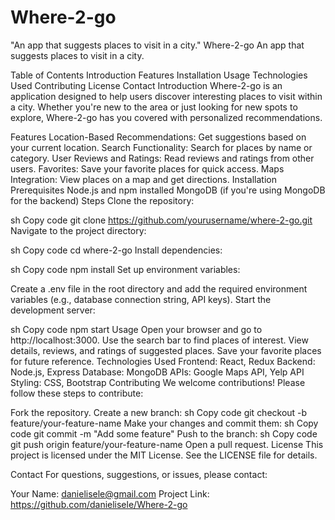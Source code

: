 # Where-2-go
"An app that suggests places to visit in a city."
Where-2-go
An app that suggests places to visit in a city.

Table of Contents
Introduction
Features
Installation
Usage
Technologies Used
Contributing
License
Contact
Introduction
Where-2-go is an application designed to help users discover interesting places to visit within a city. Whether you're new to the area or just looking for new spots to explore, Where-2-go has you covered with personalized recommendations.

Features
Location-Based Recommendations: Get suggestions based on your current location.
Search Functionality: Search for places by name or category.
User Reviews and Ratings: Read reviews and ratings from other users.
Favorites: Save your favorite places for quick access.
Maps Integration: View places on a map and get directions.
Installation
Prerequisites
Node.js and npm installed
MongoDB (if you're using MongoDB for the backend)
Steps
Clone the repository:

sh
Copy code
git clone https://github.com/yourusername/where-2-go.git
Navigate to the project directory:

sh
Copy code
cd where-2-go
Install dependencies:

sh
Copy code
npm install
Set up environment variables:

Create a .env file in the root directory and add the required environment variables (e.g., database connection string, API keys).
Start the development server:

sh
Copy code
npm start
Usage
Open your browser and go to http://localhost:3000.
Use the search bar to find places of interest.
View details, reviews, and ratings of suggested places.
Save your favorite places for future reference.
Technologies Used
Frontend: React, Redux
Backend: Node.js, Express
Database: MongoDB
APIs: Google Maps API, Yelp API
Styling: CSS, Bootstrap
Contributing
We welcome contributions! Please follow these steps to contribute:

Fork the repository.
Create a new branch:
sh
Copy code
git checkout -b feature/your-feature-name
Make your changes and commit them:
sh
Copy code
git commit -m "Add some feature"
Push to the branch:
sh
Copy code
git push origin feature/your-feature-name
Open a pull request.
License
This project is licensed under the MIT License. See the LICENSE file for details.

Contact
For questions, suggestions, or issues, please contact:

Your Name: danielisele@gmail.com
Project Link: https://github.com/danielisele/Where-2-go
